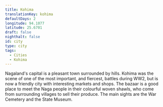 ```yaml
---
title: Kohima
translationKey: kohima
defaultDays: 2
longitude: 94.1077
latitude: 25.6701
draft: false
nighthalt: false
id: city
type: city
tags:
  - Cities
  - Kohima
---
```

Nagaland's capital is a pleasant town surrounded by hills. Kohima was the scene of one of the most important, and fiercest, battles during WW2, but is now a friendly city with interesting markets and shops. The bazaar is a good place to meet the Naga people in their colourful woven shawls, who come from surrounding villages to sell their produce. The main sights are the War Cemetery and the State Museum.